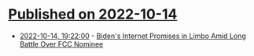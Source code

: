 # [Published on 2022-10-14](index.md)

* [2022-10-14, 19:22:00](https://news.slashdot.org/story/22/10/14/1727258/bidens-internet-promises-in-limbo-amid-long-battle-over-fcc-nominee?utm_source=rss1.0mainlinkanon&utm_medium=feed) - [Biden's Internet Promises in Limbo Amid Long Battle Over FCC Nominee](https://news.slashdot.org/story/22/10/14/1727258/bidens-internet-promises-in-limbo-amid-long-battle-over-fcc-nominee?utm_source=rss1.0mainlinkanon&utm_medium=feed)
